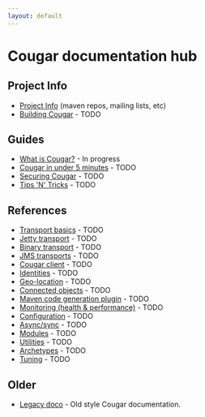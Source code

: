 ```yaml
---
layout: default
---
```

Cougar documentation hub
========================

Project Info
------------
* [Project Info](project-info.html) (maven repos, mailing lists, etc)
* [Building Cougar](building.html) - TODO

Guides
------

* [What is Cougar?](cougar-guide.html) - In progress
* [Cougar in under 5 minutes](getting-started.html) - TODO
* [Securing Cougar](securing.html) - TODO
* [Tips 'N' Tricks](tips-tricks.html) - TODO

References
----------

* [Transport basics](transport-basics.html) - TODO
 * [Jetty transport](jetty-transport.html) - TODO
 * [Binary transport](binary-transport.html) - TODO
 * [JMS transports](jms-transports.html) - TODO
* [Cougar client](client.html) - TODO
* [Identities](identities.html) - TODO
* [Geo-location](geolocation.html) - TODO
* [Connected objects](connected-objects.html) - TODO
* [Maven code generation plugin](codegen.html) - TODO
* [Monitoring (health & performance)](monitoring.html) - TODO
* [Configuration](configuration.html) - TODO
* [Async/sync](async-vs-sync.html) - TODO
* [Modules](modules.html) - TODO
* [Utilities](utilities.html) - TODO
* [Archetypes](archetypes.html) - TODO
* [Tuning](tuning.html) - TODO

Older
-----

* [Legacy doco](legacy/index.html) - Old style Cougar documentation.
